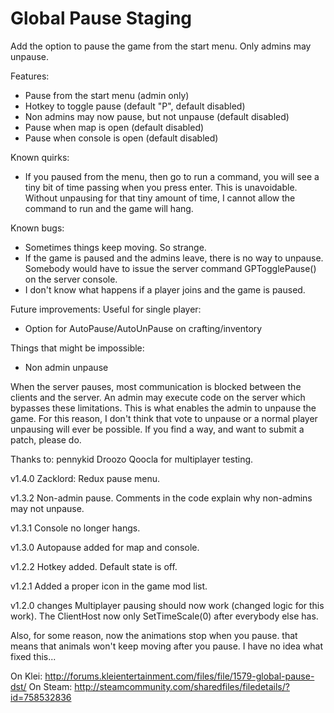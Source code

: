  # Global Pause Staging

Add the option to pause the game from the start menu.
Only admins may unpause.

Features:
- Pause from the start menu (admin only)
- Hotkey to toggle pause (default "P", default disabled)
- Non admins may now pause, but not unpause (default disabled)
- Pause when map is open (default disabled)
- Pause when console is open (default disabled)

Known quirks:
- If you paused from the menu, then go to run a command, you will see a tiny bit of time passing when you press enter.
  This is unavoidable. Without unpausing for that tiny amount of time, I cannot allow the command to run and the game will hang.

Known bugs:
- Sometimes things keep moving. So strange.
- If the game is paused and the admins leave, there is no way to unpause. Somebody would have to issue the server command GPTogglePause() on the server console.
- I don't know what happens if a player joins and the game is paused.

Future improvements:
Useful for single player:
- Option for AutoPause/AutoUnPause on crafting/inventory

Things that might be impossible:
- Non admin unpause

When the server pauses, most communication is blocked between the clients and
the server. An admin may execute code on the server which bypasses these
limitations. This is what enables the admin to unpause the game. For this
reason, I don't think that vote to unpause or a normal player unpausing will
ever be possible. If you find a way, and want to submit a patch, please do.

Thanks to:
  pennykid
  Droozo Qoocla
for multiplayer testing.

v1.4.0
Zacklord: Redux pause menu.

v1.3.2
Non-admin pause. Comments in the code explain why non-admins may not unpause.

v1.3.1
Console no longer hangs.

v1.3.0
Autopause added for map and console.

v1.2.2
Hotkey added. Default state is off.

v1.2.1
Added a proper icon in the game mod list.

v1.2.0 changes
Multiplayer pausing should now work (changed logic for this work).
The ClientHost now only SetTimeScale(0) after everybody else has.

Also, for some reason, now the animations stop when you pause. that means that animals won't keep moving after you pause.
I have no idea what fixed this...

On Klei: http://forums.kleientertainment.com/files/file/1579-global-pause-dst/
On Steam: http://steamcommunity.com/sharedfiles/filedetails/?id=758532836
